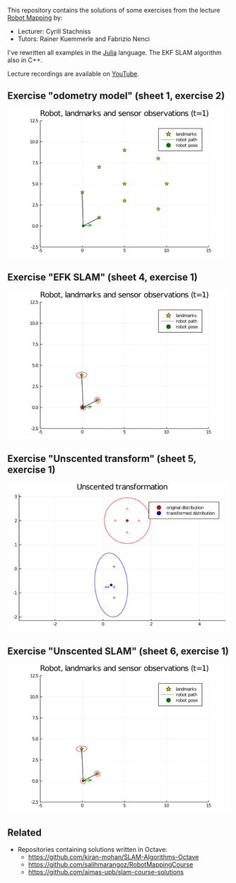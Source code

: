 This repository contains the solutions of some exercises from the lecture [Robot Mapping](http://ais.informatik.uni-freiburg.de/teaching/ws13/mapping/) by:

- Lecturer: Cyrill Stachniss
- Tutors: Rainer Kuemmerle and Fabrizio Nenci

I've rewritten all examples in the [Julia](https://julialang.org) language. The EKF SLAM algorithm also in C++.

Lecture recordings are available on [YouTube](https://www.youtube.com/playlist?list=PLgnQpQtFTOGQrZ4O5QzbIHgl3b1JHimN_).

## Exercise "odometry model" (sheet 1, exercise 2)

![](sheet1-ex2_odometry-model/julia/state.gif)

## Exercise "EFK SLAM" (sheet 4, exercise 1)

![](sheet4-ex1_ekf-slam/julia/state.gif)

## Exercise "Unscented transform" (sheet 5, exercise 1)

![](sheet5-ex1_unscented-transform/julia/unscented_transform.png)

## Exercise "Unscented SLAM" (sheet 6, exercise 1)

![](sheet6-ex1_ukf-slam/julia/state.gif)

## Related

- Repositories containing solutions written in Octave:
    - https://github.com/kiran-mohan/SLAM-Algorithms-Octave
    - https://github.com/salihmarangoz/RobotMappingCourse
    - https://github.com/aimas-upb/slam-course-solutions
